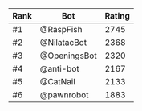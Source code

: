 Rank|Bot|Rating
---|---|---
#1|@RaspFish|2745
#2|@NilatacBot|2368
#3|@OpeningsBot|2320
#4|@anti-bot|2167
#5|@CatNail|2133
#6|@pawnrobot|1883
